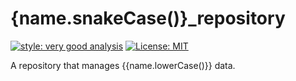 # {name.snakeCase()}_repository

[![style: very good analysis][very_good_analysis_badge]][very_good_analysis_link]
[![License: MIT][license_badge]][license_link]

A repository that manages {{name.lowerCase()}} data.

[license_badge]: https://img.shields.io/badge/license-MIT-blue.svg
[license_link]: https://opensource.org/licenses/MIT
[very_good_analysis_badge]: https://img.shields.io/badge/style-very_good_analysis-B22C89.svg
[very_good_analysis_link]: https://pub.dev/packages/very_good_analysis
